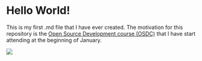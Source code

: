 <h1>Hello World!</h1>

This is my first .md file that I have ever created.
The motivation for this repository is the [Open Source Development course (OSDC)](https://github.com/OSDC-Code-Maven/osdc-2023-01-public) that I have start attending at the beginning of January.





![](https://cdn.britannica.com/55/193755-050-0018ECBA/Chimborazo-Andes-Ecuador.jpg)
